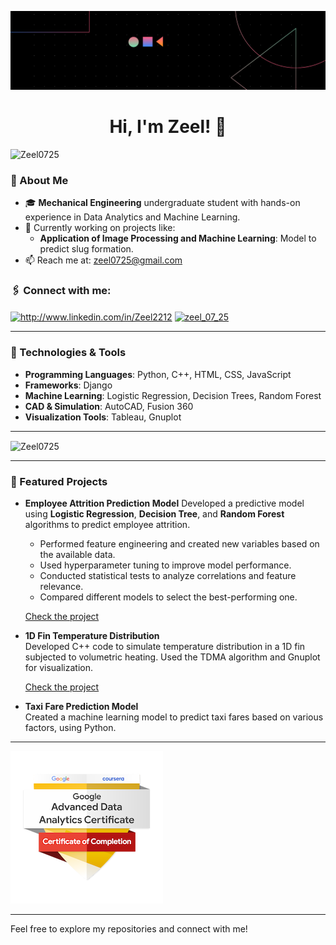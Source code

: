 ![banner](PIC.png)

<h1 align="center">Hi, I'm Zeel! 👋</h1>


<p align="left"> <img src="https://komarev.com/ghpvc/?username=Zeel0725&label=Profile%20views&color=0e75b6&style=flat" alt="Zeel0725" /> </p>

### 🚀 About Me

- 🎓 **Mechanical Engineering** undergraduate student with hands-on experience in Data Analytics and Machine Learning.
- 🔭 Currently working on projects like:
  - **Application of Image Processing and Machine Learning**: Model to predict slug formation.
- 📫 Reach me at: [zeel0725@gmail.com](mailto:zeel0725@gmail.com)
<!--- 🖇️ Connect with me: [LinkedIn](http://www.linkedin.com/in/Zeel2212) | [GitHub](https://github.com/Zeel0725) --->

<h3 align="left">🖇️ Connect with me:</h3>
<p align="left">
<a href="http://www.linkedin.com/in/Zeel2212" target="blank"><img align="center" src="https://raw.githubusercontent.com/rahuldkjain/github-profile-readme-generator/master/src/images/icons/Social/linked-in-alt.svg" alt="http://www.linkedin.com/in/Zeel2212" height="30" width="40" /></a>
<a href="https://instagram.com/zeel_07_25" target="blank"><img align="center" src="https://raw.githubusercontent.com/rahuldkjain/github-profile-readme-generator/master/src/images/icons/Social/instagram.svg" alt="zeel_07_25" height="30" width="40" /></a>
</p>

---

### 🔧 Technologies & Tools

- **Programming Languages**: Python, C++, HTML, CSS, JavaScript
- **Frameworks**: Django
- **Machine Learning**: Logistic Regression, Decision Trees, Random Forest
- **CAD & Simulation**: AutoCAD, Fusion 360
- **Visualization Tools**: Tableau, Gnuplot

---

<p><img align="center" src="https://github-readme-stats.vercel.app/api/top-langs?username=Zeel0725&show_icons=true&locale=en&layout=compact" alt="Zeel0725" /></p>

---

### 🌟 Featured Projects

- **Employee Attrition Prediction Model**
  Developed a predictive model using **Logistic Regression**, **Decision Tree**, and **Random Forest** algorithms to predict employee attrition.  
  - Performed feature engineering and created new variables based on the available data.
  - Used hyperparameter tuning to improve model performance.
  - Conducted statistical tests to analyze correlations and feature relevance.
  - Compared different models to select the best-performing one.
  
  [Check the project](https://github.com/Zeel0725/EmployeeAttritionPrediction)

- **1D Fin Temperature Distribution**  
  Developed C++ code to simulate temperature distribution in a 1D fin subjected to volumetric heating. Used the TDMA algorithm and Gnuplot for visualization.

  [Check the project](https://github.com/Zeel0725/1D-Fin-Temperature-Distribution)

- **Taxi Fare Prediction Model**  
  Created a machine learning model to predict taxi fares based on various factors, using Python.
 

---

<!--![Profile Logo](https://www.credly.com/badges/fb71baa4-e738-4065-b253-295940363186/public_url)---->
[![Your Badge Title](https://github.com/Zeel0725/zeel0725/blob/main/google-advanced-data-analytics-certificate.png)](https://www.credly.com/badges/fb71baa4-e738-4065-b253-295940363186/public_url)

---

Feel free to explore my repositories and connect with me!

